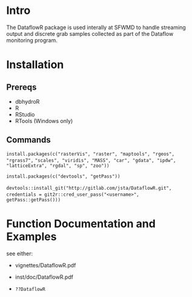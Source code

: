 # Intro

The DataflowR package is used interally at SFWMD to handle streaming output and discrete grab samples collected as part of the Dataflow monitoring program.

# Installation

## Prereqs

* dbhydroR
* R
* RStudio
* RTools (Windows only)

## Commands

`install.packages(c("rasterVis", "raster", "maptools", "rgeos", "rgrass7",`
`"scales", "viridis", "MASS", "car", "gdata", "ipdw", "latticeExtra", "rgdal", "sp", "zoo"))`

`install.packages(c("devtools", "getPass"))`

`devtools::install_git("http://gitlab.com/jsta/DataflowR.git",`
`  credentials = git2r::cred_user_pass("<username>",`             `  getPass::getPass()))`

# Function Documentation and Examples

see either:

* vignettes/DataflowR.pdf

* inst/doc/DataflowR.pdf

* `??DataflowR`
